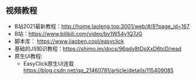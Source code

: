 ## 视频教程
- B站2021最新教程：http://home.laoleng.top:3001/web/#/9?page_id=167
- B站：https://www.bilibili.com/video/bv1W54y1Q7JG
- 脚本库： https://www.jiaoben.cool/easyclick
- 基础的JS知识教程：https://shimo.im/docs/96qdy8tDpXxD6tcD/read
- 原生UI教程:
    - EasyClick原生UI连载 https://blog.csdn.net/qq_21460781/article/details/115409085 

